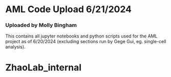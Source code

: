 # AML Code Upload 6/21/2024
### Uploaded by Molly Bingham

This contains all jupyter notebooks and python scripts used for the AML project as of 6/20/2024 (excluding sections run by Gege Gui, eg. single-cell analysis).
# ZhaoLab_internal
